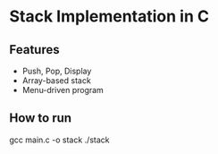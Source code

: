 # Stack Implementation in C
## Features
- Push, Pop, Display
- Array-based stack
- Menu-driven program

## How to run
gcc main.c -o stack
./stack
